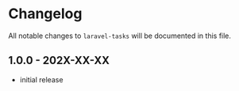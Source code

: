 # Changelog

All notable changes to `laravel-tasks` will be documented in this file.

## 1.0.0 - 202X-XX-XX

- initial release
